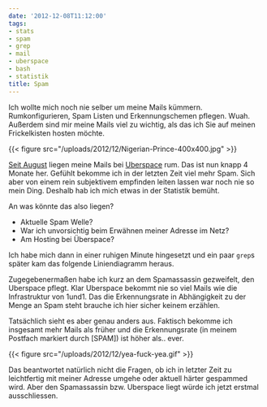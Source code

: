 ```yaml
---
date: '2012-12-08T11:12:00'
tags:
- stats
- spam
- grep
- mail
- uberspace
- bash
- statistik
title: Spam
---
```


Ich wollte mich noch nie selber um meine Mails kümmern. Rumkonfigurieren,
Spam Listen und Erkennungschemen pflegen. Wuah. Außerdem sind mir meine
Mails viel zu wichtig, als das ich Sie auf meinen Frickelkisten hosten möchte.

{{< figure src="/uploads/2012/12/Nigerian-Prince-400x400.jpg" >}}

[Seit August](/blog/2012/08/17/ich-wechselte-zu-uberspace-dot-de/)
liegen meine Mails bei [Uberspace](https://uberspace.de)
rum. Das ist nun knapp 4 Monate her. Gefühlt bekomme ich in der letzten Zeit
viel mehr Spam. Sich aber von einem rein subjektivem empfinden leiten lassen war noch nie so
mein Ding. Deshalb hab ich mich etwas in der Statistik bemüht.

An was könnte das also liegen?

* Aktuelle Spam Welle?
* War ich unvorsichtig beim Erwähnen meiner Adresse im Netz?
* Am Hosting bei Überspace?

Ich habe mich dann in einer ruhigen Minute hingesetzt und ein paar `grep`s
später kam das folgende Liniendiagramm heraus.

<script type="text/javascript" src="https://www.google.com/jsapi"></script>
<script type="text/javascript">
google.load("visualization", "1", {packages:["corechart"]});
google.setOnLoadCallback(drawChart);
function drawChart() {
var data = google.visualization.arrayToDataTable([
['Month', 'Mails-Gesamt', 'Erkannt', 'Nicht-Erkannt', ],
['2009-01',  0,  0,  0],
['2009-02',  0,  0,  0],
['2009-03',  0,  0,  0],
['2009-04',  13,  0,  0],
['2009-05',  30,  23,  0],
['2009-06',  56,  35,  0],
['2009-07',  49,  24,  0],
['2009-08',  49,  29,  0],
['2009-09',  135,  37,  0],
['2009-10',  136,  17,  0],
['2009-11',  157,  1,  0],
['2009-12',  111,  12,  0],
['2010-01',  155,  4,  0],
['2010-02',  102,  5,  0],
['2010-03',  50,  12,  7],
['2010-04',  126,  21,  19],
['2010-05',  130,  2,  0],
['2010-06',  102,  9,  9],
['2010-07',  86,  12,  11],
['2010-08',  132,  20,  19],
['2010-09',  80,  30,  29],
['2010-10',  155,  38,  28],
['2010-11',  119,  34,  29],
['2010-12',  97,  44,  34],
['2011-01',  105,  25,  18],
['2011-02',  90,  5,  1],
['2011-03',  104,  3,  2],
['2011-04',  75,  35,  23],
['2011-05',  146,  41,  16],
['2011-06',  118,  49,  16],
['2011-07',  100,  29,  19],
['2011-08',  125,  29,  15],
['2011-09',  166,  20,  11],
['2011-10',  126,  17,  8],
['2011-11',  124,  20,  8],
['2011-12',  105,  34,  5],
['2012-01',  95,  21,  7],
['2012-02',  106,  30,  13],
['2012-03',  129,  32,  12],
['2012-04',  120,  20,  9],
['2012-05',  226,  55,  23],
['2012-06',  291,  59,  36],
['2012-07',  204,  38,  19],
['2012-08',  169,  41,  10],
['2012-09',  203,  67,  25],
['2012-10',  158,  71,  25],
['2012-11',  181,  87,  27],
['2012-12',  76,  44,  13],
]);
var options = {
height: 500
};

var chart = new
google.visualization.LineChart(document.getElementById('spammy_div'));
chart.draw(data,
options);
}
</script>
<div id="spammy_div"></div>

Zugegebenermaßen habe ich kurz an dem Spamassassin gezweifelt, den
Uberspace pflegt. Klar Uberspace bekommt nie so viel Mails wie die Infrastruktur
von 1und1. Das die Erkennungsrate in Abhängigkeit zu der Menge an Spam steht
brauche ich hier sicher keinem erzählen.

Tatsächlich sieht es aber genau anders aus. Faktisch bekomme ich insgesamt mehr
Mails als früher und die Erkennungsrate &#40;in meinem Postfach markiert durch
&#91;SPAM&#93;&#41; ist höher als.. ever.

{{< figure src="/uploads/2012/12/yea-fuck-yea.gif" >}}

Das beantwortet natürlich nicht die Fragen, ob ich in letzter Zeit zu leichtfertig
mit meiner Adresse umgehe oder aktuell härter gespammed wird. Aber den
Spamassassin bzw. Uberspace liegt würde ich jetzt erstmal ausschliessen.